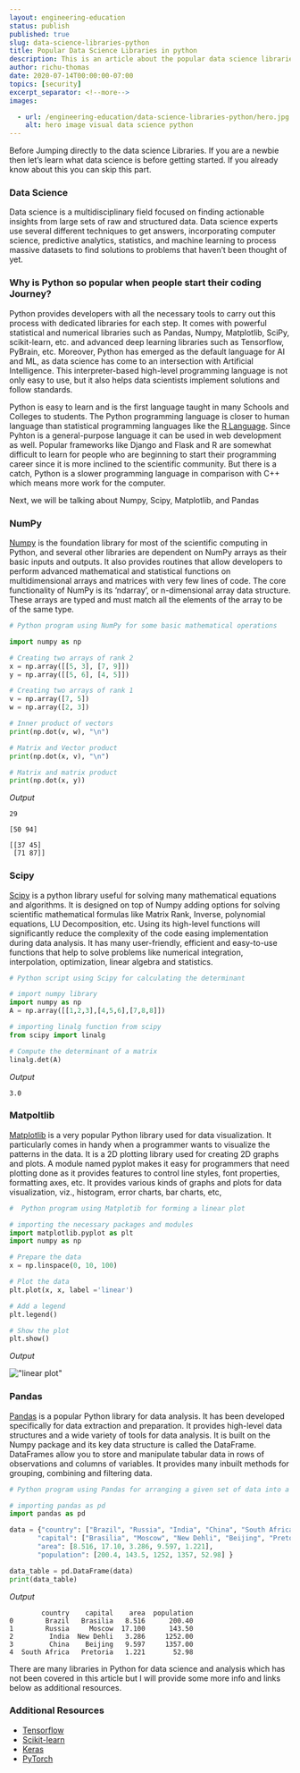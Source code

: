 ```yaml
---
layout: engineering-education
status: publish
published: true
slug: data-science-libraries-python
title: Popular Data Science Libraries in python
description: This is an article about the popular data science libraries in python, and how developers are using them for analysis.
author: richu-thomas
date: 2020-07-14T00:00:00-07:00
topics: [security]
excerpt_separator: <!--more-->
images:

  - url: /engineering-education/data-science-libraries-python/hero.jpg
    alt: hero image visual data science python
---
```

Before Jumping directly to the data science Libraries. If you are a newbie then let’s learn what data science is before getting started. If you already know about this you can skip this part.
<!--more-->

### Data Science
Data science is a multidisciplinary field focused on finding actionable insights from large sets of raw and structured data. Data science experts use several different techniques to get answers, incorporating computer science, predictive analytics, statistics, and machine learning to process massive datasets to find solutions to problems that haven’t been thought of yet.


### Why is Python so popular when people start their coding Journey?
Python provides developers with all the necessary tools to carry out this process with dedicated libraries for each step. It comes with powerful statistical and numerical libraries such as Pandas, Numpy, Matplotlib, SciPy, scikit-learn, etc. and advanced deep learning libraries such as Tensorflow, PyBrain, etc.
Moreover, Python has emerged as the default language for AI and ML, as data science has come to an intersection with Artificial Intelligence.  This interpreter-based high-level programming language is not only easy to use, but it also helps data scientists implement solutions and follow standards.

Python is easy to learn and is the first language taught in many Schools and Colleges to students. The Python programming language is closer to human language than statistical programming languages like the [R Language](https://www.r-project.org/). Since Pyhton is a general-purpose language it can be used in web development as well.
Popular frameworks like Django and Flask and R are somewhat difficult to learn for people who are beginning to start their programming career since it is more inclined to the scientific community. But there is a catch, Python is a slower programming language in comparison with C++ which means more work for the computer.

Next, we will be talking about  Numpy, Scipy, Matplotlib, and Pandas

### NumPy
[Numpy](https://numpy.org/) is the foundation library for most of the scientific computing in Python, and several other libraries are dependent on NumPy arrays as their basic inputs and outputs. It also provides routines that allow developers to perform advanced mathematical and statistical functions on multidimensional arrays and matrices with very few lines of code. The core functionality of NumPy is its ‘ndarray’, or n-dimensional array data structure. These arrays are typed and must match all the elements of the array to be of the same type.

```python
# Python program using NumPy for some basic mathematical operations

import numpy as np

# Creating two arrays of rank 2
x = np.array([[5, 3], [7, 9]])
y = np.array([[5, 6], [4, 5]])

# Creating two arrays of rank 1
v = np.array([7, 5])
w = np.array([2, 3])

# Inner product of vectors
print(np.dot(v, w), "\n")

# Matrix and Vector product
print(np.dot(x, v), "\n")

# Matrix and matrix product
print(np.dot(x, y))
```
*Output*
```
29

[50 94]

[[37 45]
 [71 87]]
 ```

### Scipy
[Scipy](https://www.scipy.org/) is a python library useful for solving many mathematical equations and algorithms. It is designed on top of Numpy adding options for solving scientific mathematical formulas like Matrix Rank, Inverse, polynomial equations, LU Decomposition, etc. Using its high-level functions will significantly reduce the complexity of the code easing implementation during data analysis. It has many user-friendly, efficient and easy-to-use functions that help to solve problems like numerical integration, interpolation, optimization, linear algebra and statistics.

```python
# Python script using Scipy for calculating the determinant

# import numpy library
import numpy as np
A = np.array([[1,2,3],[4,5,6],[7,8,8]])

# importing linalg function from scipy
from scipy import linalg

# Compute the determinant of a matrix
linalg.det(A)
```
*Output*
```
3.0
```


### Matpoltlib
[Matplotlib](https://matplotlib.org/) is a very popular Python library used for data visualization. It particularly comes in handy when a programmer wants to visualize the patterns in the data. It is a 2D plotting library used for creating 2D graphs and plots. A module named pyplot makes it easy for programmers that need plotting done as it provides features to control line styles, font properties, formatting axes, etc. It provides various kinds of graphs and plots for data visualization, viz., histogram, error charts, bar charts, etc,

```python
#  Python program using Matplotib for forming a linear plot

# importing the necessary packages and modules
import matplotlib.pyplot as plt
import numpy as np

# Prepare the data
x = np.linspace(0, 10, 100)

# Plot the data
plt.plot(x, x, label ='linear')

# Add a legend
plt.legend()

# Show the plot
plt.show()
```

*Output* </br>

!["linear plot"](/engineering-education/data-science-libraries-python/matplotlib.png)

### Pandas
[Pandas](https://pandas.pydata.org/) is a popular Python library for data analysis. It has been developed specifically for data extraction and preparation. It provides high-level data structures and a wide variety of tools for data analysis. It is built on the Numpy package and its key data structure is called the DataFrame. DataFrames allow you to store and manipulate tabular data in rows of observations and columns of variables. It provides many inbuilt methods for grouping, combining and filtering data.

```python
# Python program using Pandas for arranging a given set of data into a  table

# importing pandas as pd
import pandas as pd

data = {"country": ["Brazil", "Russia", "India", "China", "South Africa"],
       "capital": ["Brasilia", "Moscow", "New Dehli", "Beijing", "Pretoria"],
       "area": [8.516, 17.10, 3.286, 9.597, 1.221],
       "population": [200.4, 143.5, 1252, 1357, 52.98] }

data_table = pd.DataFrame(data)
print(data_table)

```
*Output*
```
        country    capital    area  population
0        Brazil   Brasilia   8.516      200.40
1        Russia     Moscow  17.100      143.50
2         India  New Dehli   3.286     1252.00
3         China    Beijing   9.597     1357.00
4  South Africa   Pretoria   1.221       52.98
```

There are many libraries in Python for data science and analysis which has not been covered in this article but I will provide some more info and links below as additional resources.

### Additional Resources
- [Tensorflow](https://www.tensorflow.org/)
- [Scikit-learn](https://scikit-learn.org/stable/index.html)
- [Keras](https://keras.io/)
- [PyTorch](https://pytorch.org/)
